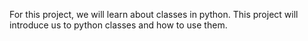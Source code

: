 For this project, we will learn about classes in python.
This project will introduce us to python classes and how to use them.
